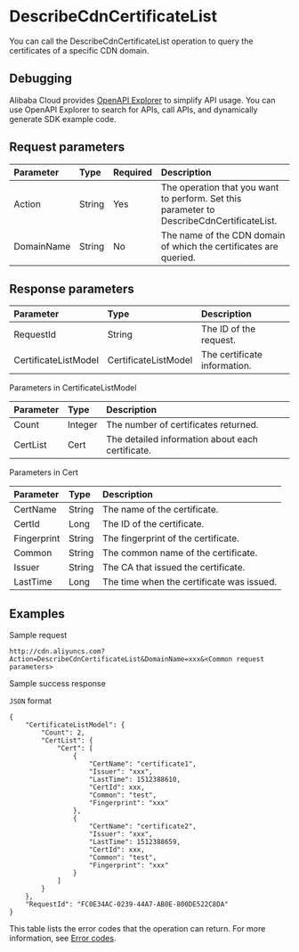 # DescribeCdnCertificateList

You can call the DescribeCdnCertificateList operation to query the certificates of a specific CDN domain.

## Debugging

Alibaba Cloud provides [OpenAPI Explorer](https://api.aliyun.com/#/?product=Cdn&api=DescribeCdnCertificateList) to simplify API usage. You can use OpenAPI Explorer to search for APIs, call APIs, and dynamically generate SDK example code.

## Request parameters

|Parameter|Type|Required|Description|
|:--------|:---|:-------|:----------|
|Action|String|Yes|The operation that you want to perform. Set this parameter to DescribeCdnCertificateList.|
|DomainName|String|No|The name of the CDN domain of which the certificates are queried.|

## Response parameters

|Parameter|Type|Description|
|:--------|:---|:----------|
|RequestId|String|The ID of the request.|
|CertificateListModel|CertificateListModel|The certificate information.|

Parameters in CertificateListModel

|Parameter|Type|Description|
|:--------|:---|:----------|
|Count|Integer|The number of certificates returned.|
|CertList|Cert|The detailed information about each certificate.|

Parameters in Cert

|Parameter|Type|Description|
|:--------|:---|:----------|
|CertName|String|The name of the certificate.|
|CertId|Long|The ID of the certificate.|
|Fingerprint|String|The fingerprint of the certificate.|
|Common|String|The common name of the certificate.|
|Issuer|String|The CA that issued the certificate.|
|LastTime|Long|The time when the certificate was issued.|

## Examples

Sample request

```
http://cdn.aliyuncs.com?Action=DescribeCdnCertificateList&DomainName=xxx&<Common request parameters>
```

Sample success response

`JSON` format

```
{
    "CertificateListModel": {
        "Count": 2,
        "CertList": {
            "Cert": [
                {
                    "CertName": "certificate1",
                    "Issuer": "xxx",
                    "LastTime": 1512388610,
                    "CertId": xxx,
                    "Common": "test",
                    "Fingerprint": "xxx"
                },
                {
                    "CertName": "certificate2",
                    "Issuer": "xxx",
                    "LastTime": 1512388659,
                    "CertId": xxx,
                    "Common": "test",
                    "Fingerprint": "xxx"
                }
            ]
        }
    },
    "RequestId": "FC0E34AC-0239-44A7-AB0E-800DE522C8DA"
}
```

This table lists the error codes that the operation can return. For more information, see [Error codes](https://error-center.aliyun.com/status/product/Cdn).

